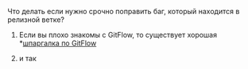 
 Что делать если нужно срочно поправить баг, который находится в релизной ветке?
 

 1. Если вы плохо знакомы с GitFlow, то существует хорошая
 *[шпаргалка по GitFlow](https://danielkummer.github.io/git-flow-cheatsheet/index.ru_RU.html)
 
 2.  и так
